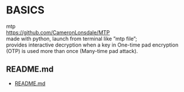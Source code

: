 # BASICS  
  
mtp  
https://github.com/CameronLonsdale/MTP  
made with python, launch from terminal like ”mtp file”;  
provides interactive decryption when a key in One-time pad encryption (OTP) is used more than once (Many-time pad attack).  

## README.md  
*	[README.md](./README.md)  

